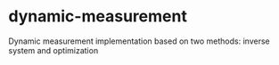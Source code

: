 # dynamic-measurement
Dynamic measurement implementation based on two methods: inverse system and optimization
